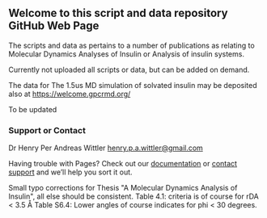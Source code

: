 ## Welcome to this script and data repository GitHub Web Page

The scripts and data as pertains to a number of publications as relating to Molecular Dynamics Analyses of Insulin or Analysis of insulin systems.

Currently not uploaded all scripts or data, but can be added on demand.

The data for The 1.5us MD simulation of solvated insulin may be deposited also at https://welcome.gpcrmd.org/ 

To be updated

### Support or Contact

Dr Henry Per Andreas Wittler
henry.p.a.wittler@gmail.com

Having trouble with Pages? Check out our [documentation](https://help.github.com/categories/github-pages-basics/) or [contact support](https://github.com/contact) and we’ll help you sort it out.




Small typo corrections for Thesis "A Molecular Dynamics Analysis of Insulin", all else should be consistent.
Table 4.1: criteria is of course for rDA < 3.5 Å
Table S6.4: Lower angles of course indicates for phi < 30 degrees.
